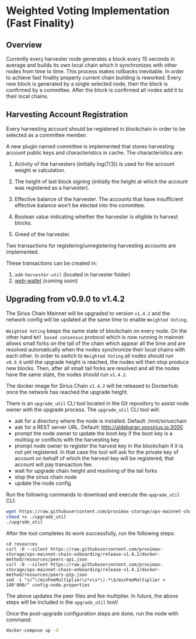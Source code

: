 # Weighted Voting Implementation (Fast Finality)

## Overview

Currently every harvester node generates a block every 15 seconds in average and builds its own local chain which it synchronizes with other nodes from time to time. This process makes rollbacks inevitable. In order to achieve fast finality property current chain building is reworked. Every new block is generated by a single selected node, then the block is confirmed by a committee. After the block is confirmed all nodes add it to their local chains.

## Harvesting Account Registration
Every harvesting account should be registered in blockchain in order to be selected as a committee member.

A new plugin named committee is implemented that stores harvesting account public keys and characteristics in cache. The characteristics are:

1. Activity of the harvesters (initially log(7/3)) is used for the account weight w calculation.

2. The height of last block signing (initially the height at which the account was registered as a harvester).

3. Effective balance of the harvester. The accounts that have insufficient effective balance won’t be elected into the committee.

4. Boolean value indicating whether the harvester is eligible to harvest blocks.

5. Greed of the harvester.

Two transactions for registering/unregistering harvesting accounts are implemented.

These transactions can be created in:
1. `add-harvester-util` (located in harvester folder)
2. [web-wallet](https://web-wallet.xpxsirius.io) (coming soon)


## Upgrading from v0.9.0 to v1.4.2

The Sirius Chain Mainnet will be upgraded to version `v1.4.2` and the network config will be updated at the same time to enable `Weighted Voting`.

`Weighted Voting` keeps the same state of blockchain on every node. On the other hand `NXT based consensus` protocol which is now running in mainnet allows small forks on the tail of the chain which appear all the time and are resolved automatically when the nodes synchronize their local chains with each other. In order to switch to `Weighted Voting` all nodes should run `v0.9.0` until the upgrade height is reached, the nodes will then stop produce new blocks. Then, after all small tail forks are resolved and all the nodes have the same state, the nodes should run `v1.4.2`.

The docker image for Sirius Chain `v1.4.2` will be released to Dockerhub once the network has reached the upgrade height.

There is an `upgrade_util` CLI tool located in the Git repository to assist node owner with the upgrade process.
The `upgrade_util` CLI tool will:
- ask for a directory where the node is installed. Default: /mnt/siriuschain
- ask for a REST server URL. Default: http://aldebaran.xpxsirius.io:3000
- prompt the node owner to update the boot key if the boot key is a multisig or conflicts with the harvesting key
- prompt node owner to register the harvest key in the blockchain if it is not yet registered. In that case the tool will ask for the private key of account on behalf of which the harvest key will be registered, that account will pay transaction fee.
- wait for upgrade chain height and resolving of the tail forks
- stop the sirius chain node
- update the node config

Run the following commands to download and execute the `upgrade_util` CLI:
```bash 
wget https://raw.githubusercontent.com/proximax-storage/xpx-mainnet-chain-onboarding/release-v1.4.2/upgrade/upgrade_util
chmod +x ./upgrade_util
./upgrade_util
```

After the tool completes its work successfully, run the following steps:
```
cd resources
curl -O --silent https://raw.githubusercontent.com/proximax-storage/xpx-mainnet-chain-onboarding/release-v1.4.2/docker-method/resources/peers-api.json
curl -O --silent https://raw.githubusercontent.com/proximax-storage/xpx-mainnet-chain-onboarding/release-v1.4.2/docker-method/resources/peers-p2p.json
sed -i "s/^\(minFeeMultiplier\s*=\s*\).*\$/minFeeMultiplier = 140'000/" config-node.properties
```

The above updates the peer files and fee multiplier.  In future, the above steps will be included in the `upgrade_util` tool/

Once the post-upgrade configuration steps are done, run the node with command:
```bash
docker-compose up -d
```